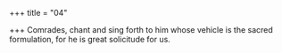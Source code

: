 +++
title = "04"

+++
Comrades, chant and sing forth to him whose vehicle is the sacred  formulation,
for he is great solicitude for us.